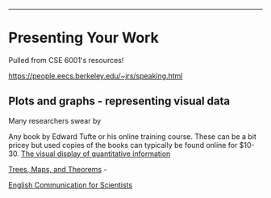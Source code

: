 
---

# Presenting Your Work

Pulled from CSE 6001's resources!

https://people.eecs.berkeley.edu/~jrs/speaking.html

## Plots and graphs - representing visual data
Many researchers swear by 

Any book by Edward Tufte or his online training course. These can be a bit pricey but used copies of the books can typically be found online for $10-30. 
[The visual display of quantitative information](https://www.edwardtufte.com/tufte/books_vdqi)

[Trees, Maps, and Theorems](http://www.principiae.be/book/) - 

[English Communication for Scientists](https://www.nature.com/scitable/ebooks/cntNm-14053993/)